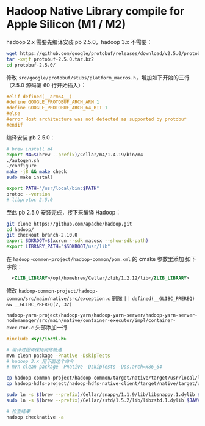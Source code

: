 # Hadoop Native Library compile for Apple Silicon (M1 / M2)

hadoop 2.x 需要先编译安装 pb 2.5.0，hadoop 3.x 不需要：

```bash
wget https://github.com/google/protobuf/releases/download/v2.5.0/protobuf-2.5.0.tar.bz2
tar -xvjf protobuf-2.5.0.tar.bz2
cd protobuf-2.5.0/
```

修改 `src/google/protobuf/stubs/platform_macros.h`，增加如下开始的三行（2.5.0 源码第 60 行开始插入）：

```cpp
#elif defined(__arm64__)
#define GOOGLE_PROTOBUF_ARCH_ARM 1
#define GOOGLE_PROTOBUF_ARCH_64_BIT 1
#else
#error Host architecture was not detected as supported by protobuf
#endif
```

编译安装 pb 2.5.0：
```bash
# brew install m4
export M4=$(brew --prefix)/Cellar/m4/1.4.19/bin/m4
./autogen.sh
./configure
make -j8 && make check
sudo make install

export PATH="/usr/local/bin:$PATH"
protoc --version
# libprotoc 2.5.0
```

至此 pb 2.5.0 安装完成，接下来编译 Hadoop：

```bash
git clone https://github.com/apache/hadoop.git
cd hadoop/
git checkout branch-2.10.0
export SDKROOT=$(xcrun --sdk macosx --show-sdk-path)
export LIBRARY_PATH="$SDKROOT/usr/lib"
```

在 `hadoop-common-project/hadoop-common/pom.xml` 的 cmake 参数里添加 如下字段：
```xml
  <ZLIB_LIBRARY>/opt/homebrew/Cellar/zlib/1.2.12/lib</ZLIB_LIBRARY>
```

修改 `hadoop-common-project/hadoop-common/src/main/native/src/exception.c`
删除 `|| defined(__GLIBC_PREREQ) && __GLIBC_PREREQ(2, 32)`

`hadoop-yarn-project/hadoop-yarn/hadoop-yarn-server/hadoop-yarn-server-nodemanager/src/main/native/container-executor/impl/container-executor.c`
头部添加一行 
```cpp
#include <sys/ioctl.h>
```

```bash
# 编译过程请保持网络畅通
mvn clean package -Pnative -DskipTests
# hadoop 3.x 用下面这个命令
# mvn clean package -Pnative -DskipTests -Dos.arch=x86_64

cp hadoop-common-project/hadoop-common/target/native/target/usr/local/lib/* $HADOOP_HOME/lib/native/
cp hadoop-hdfs-project/hadoop-hdfs-native-client/target/native/target/usr/local/lib/* $HADOOP_HOME/lib/native/

sudo ln -s $(brew --prefix)/Cellar/snappy/1.1.9/lib/libsnappy.1.dylib $JAVA_HOME/bin/
sudo ln -s $(brew --prefix)/Cellar/zstd/1.5.2/lib/libzstd.1.dylib $JAVA_HOME/bin/

# 检查结果
hadoop checknative -a
```
